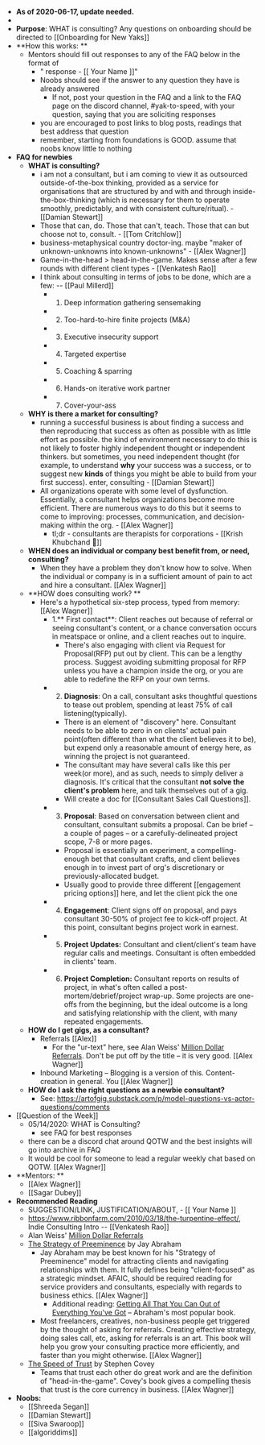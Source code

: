 - __As of 2020-06-17, update needed.__
- 
- **Purpose**: WHAT is consulting? Any questions on onboarding should be directed to [[Onboarding for New Yaks]]
- **How this works: **
    - Mentors should fill out responses to any of the FAQ below in the format of 
        - " response - [[ Your Name ]]"
        - Noobs should see if the answer to any question they have is already answered
            - If not, post your question in the FAQ  and a link to the FAQ page on the discord channel, #yak-to-speed, with your question, saying that you are soliciting responses 
        - you are encouraged to post links to blog posts, readings that best address that question 
        - remember, starting from foundations is GOOD. assume that noobs know little to nothing   
- **FAQ for newbies**
    - **WHAT is consulting?**
        - i am not a consultant, but i am coming to view it as outsourced outside-of-the-box thinking, provided as a service for organisations that are structured by and with and through inside-the-box-thinking (which is necessary for them to operate smoothly, predictably, and with consistent culture/ritual). - [[Damian Stewart]]
        - Those that can, do. Those that can't, teach. Those that can but choose not to, consult. - [[Tom Critchlow]]
        - business-metaphysical country doctor-ing. maybe "maker of unknown-unknowns into known-unknowns" - [[Alex Wagner]]
        - Game-in-the-head > head-in-the-game. Makes sense after a few rounds with different client types - [[Venkatesh Rao]]
        - I think about consulting in terms of jobs to be done, which are a few: -- [[Paul Millerd]]
            - 1. Deep information gathering sensemaking
            - 2. Too-hard-to-hire finite projects (M&A)
            - 3. Executive insecurity support
            - 4. Targeted expertise
            - 5. Coaching & sparring
            - 6. Hands-on iterative work partner
            - 7. Cover-your-ass
    - **WHY is there a market for consulting?**
        - running a successful business is about finding a success and then reproducing that success as often as possible with as little effort as possible. the kind of environment necessary to do this is not likely to foster highly independent thought or independent thinkers. but sometimes, you need independent thought (for example, to understand __why__ your success was a success, or to suggest new __kinds__ of things you might be able to build from your first success). enter, consulting - [[Damian Stewart]]
        - All organizations operate with some level of dysfunction. Essentially, a consultant helps organizations become more efficient. There are numerous ways to do this but it seems to come to improving: processes, communication, and decision-making within the org. - [[Alex Wagner]]
            - tl;dr -  consultants are therapists for corporations - [[Krish Khubchand 🎈]]
    - **WHEN does an individual or company best benefit from, or need, consulting?**
        - When they have a problem they don't know how to solve. When the individual or company is in a sufficient amount of pain to act and hire a consultant. [[Alex Wagner]]
    - **HOW does consulting work?  **
        - Here's a hypothetical six-step process, typed from memory: [[Alex Wagner]]
            - 1.** First contact**: Client reaches out because of referral or seeing consultant's content, or a chance conversation occurs in meatspace or online, and a client reaches out to inquire.
                - There's also engaging with client via Request for Proposal(RFP) put out by client. This can be a lengthy process. Suggest avoiding submitting proposal for RFP unless you have a champion inside the org, or you are able to redefine the RFP on your own terms.
            - 2. **Diagnosis**: On a call, consultant asks thoughtful questions to tease out problem, spending at least 75% of call listening(typically). 
                - There is an element of "discovery" here. Consultant needs to be able to zero in on clients' actual pain point(often different than what the client believes it to be), but expend only a reasonable amount of energy here, as winning the project is not guaranteed. 
                - The consultant may have several calls like this per week(or more), and as such, needs to simply deliver a diagnosis. It's critical that the consultant __not solve the client's problem__ here, and talk themselves out of a gig.
                - Will create a doc for [[Consultant Sales Call Questions]].
            - 3. **Proposal**: Based on conversation between client and consultant, consultant submits a proposal. Can be brief – a couple of pages – or a carefully-delineated project scope, 7-8 or more pages. 
                - Proposal is essentially an experiment, a compelling-enough bet that consultant crafts, and client believes enough in to invest part of org's discretionary or previously-allocated budget.
                - Usually good to provide three different [[engagement pricing options]] here, and let the client pick the one
            - 4. **Engagement**: Client signs off on proposal, and pays consultant 30-50% of project fee to kick-off project. At this point, consultant begins project work in earnest.
            - 5. **Project Updates:** Consultant and client/client's team have regular calls and meetings. Consultant is often embedded in clients' team.
            - 6. **Project Completion:** Consultant reports on results of project, in what's often called a post-mortem/debrief/project wrap-up. Some projects are one-offs from the beginning, but the ideal outcome is a long and satisfying relationship with the client, with many repeated engagements.
    - **HOW do I get gigs, as a consultant?**
        - Referrals [[Alex]]
            - For the "ur-text" here, see Alan Weiss' [Million Dollar Referrals](https://www.amazon.com/Million-Dollar-Referrals-Perpetual-Seven-Figure/dp/0071769277). Don't be put off by the title – it is very good. [[Alex Wagner]]
        - Inbound Marketing – Blogging is a version of this. Content-creation in general. You  [[Alex Wagner]]
    - **HOW do I ask the right questions as a newbie consultant?**
        - See: https://artofgig.substack.com/p/model-questions-vs-actor-questions/comments
- [[Question of the Week]]
    - 05/14/2020: WHAT is Consulting? 
        - see FAQ for best responses
    - there can be a discord chat around QOTW and the best insights will go into archive in FAQ
    - It would be cool for someone to lead a regular weekly chat based on QOTW. [[Alex Wagner]]
- **Mentors: **
    - [[Alex Wagner]]
    - [[Sagar Dubey]]
- **Recommended Reading**
    - SUGGESTION/LINK, JUSTIFICATION/ABOUT, - [[ Your Name ]]
    - https://www.ribbonfarm.com/2010/03/18/the-turpentine-effect/, Indie Consulting Intro -- [[Venkatesh Rao]]
    - Alan Weiss' [Million Dollar Referrals](https://www.amazon.com/Million-Dollar-Referrals-Perpetual-Seven-Figure/dp/0071769277)
    - [The Strategy of Preeminence](https://www.abraham.com/wp-content/uploads/2014/02/The_Strategy_of_Preeminence-Adapted-for-a-Client1.pdf) by Jay Abraham
        - Jay Abraham may be best known for his "Strategy of Preeminence" model for attracting clients and navigating relationships with them. It fully defines being "client-focused" as a strategic mindset. AFAIC, should be required reading for service providers and consultants, especially with regards to business ethics. [[Alex Wagner]]
            - Additional reading: [Getting All That You Can Out of Everything You've Got](http://abraham-pop.s3.amazonaws.com/GettingEverythingNew.pdf) – Abraham's most popular book.
        - Most freelancers, creatives, non-business people get triggered by the thought of asking for referrals. Creating effective strategy, doing sales call, etc, asking for referrals is an art. This book will help you grow your consulting practice more efficiently, and faster than you might otherwise. [[Alex Wagner]] 
    - [The Speed of Trust](https://public.summaries.com/files/8-page-summary/the-speed-of-trust.pdf) by Stephen Covey
        - Teams that trust each other do great work and are the definition of "head-in-the-game". Covey's book gives a compelling thesis that trust is the core currency in business. [[Alex Wagner]]
- **Noobs:**
    - [[Shreeda Segan]]
    - [[Damian Stewart]]
    - [[Siva Swaroop]]
    - [[algoriddims]]
